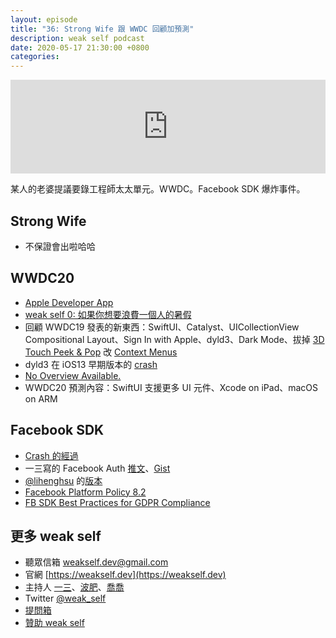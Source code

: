 ```yaml
---
layout: episode
title: "36: Strong Wife 跟 WWDC 回顧加預測"
description: weak self podcast
date: 2020-05-17 21:30:00 +0800
categories: 
---
```

<iframe src="https://www.listennotes.com/embedded/e/ecca29e85510461cb06a5fbd57e4050b/" width="100%" style="width: 1px; min-width: 100%;" frameborder="0" scrolling="no"></iframe>

某人的老婆提議要錄工程師太太單元。WWDC。Facebook SDK 爆炸事件。

## Strong Wife

* 不保證會出啦哈哈

## WWDC20

* [Apple Developer App](https://apps.apple.com/us/app/apple-developer/id640199958)
* [weak self 0: 如果你想要浪費一個人的暑假](https://weakself.dev/episodes/0)
* 回顧 WWDC19 發表的新東西：SwiftUI、Catalyst、UICollectionView Compositional Layout、Sign In with Apple、dyld3、Dark Mode、拔掉 [3D Touch Peek & Pop](https://developer.apple.com/documentation/uikit/uipreviewaction) 改 [Context Menus](https://developer.apple.com/documentation/uikit/uicontextmenuinteraction)
* dyld3 在 iOS13 早期版本的 [crash](https://forums.developer.apple.com/thread/122858)
* [No Overview Available.](https://nooverviewavailable.com)
* WWDC20 預測內容：SwiftUI 支援更多 UI 元件、Xcode on iPad、macOS on ARM

## Facebook SDK

* [Crash 的經過](https://twitter.com/1star_therapist/status/1258220204221317121?s=20)
* 一三寫的 Facebook Auth [推文](https://twitter.com/ethanhuang13/status/1258964907246026755?s=20)、[Gist](https://gist.github.com/ethanhuang13/70c27ea9b5eb53199bc67c3bc9d47b7b)
* [@lihenghsu](https://twitter.com/lihenghsu) 的[版本](https://gist.github.com/yesleon/904d8fe418a17467aada5b8661dba665)
* [Facebook Platform Policy 8.2](https://developers.facebook.com/policy/)
* [FB SDK Best Practices for GDPR Compliance](https://developers.facebook.com/docs/app-events/gdpr-compliance/)

## 更多 weak self

* 聽眾信箱 [weakself.dev@gmail.com](mailto:weakself.dev@gmail.com)
* 官網 [https://weakself.dev](https://weakself.dev)
* 主持人 [一三](https://twitter.com/ethanhuang13)、[波肥](https://twitter.com/PofatTseng)、[喬喬](https://twitter.com/joe_trash_talk)
* Twitter [@weak_self](https://twitter.com/weak_self)
* [提問箱](https://peing.net/zh-TW/weak_self)
* [贊助 weak self](https://weakself.dev/#donation)